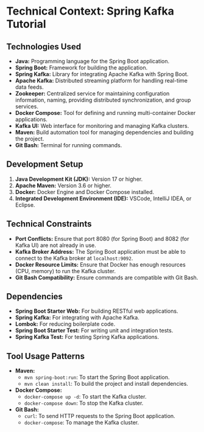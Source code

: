 # Technical Context: Spring Kafka Tutorial

## Technologies Used

-   **Java:** Programming language for the Spring Boot application.
-   **Spring Boot:** Framework for building the application.
-   **Spring Kafka:** Library for integrating Apache Kafka with Spring Boot.
-   **Apache Kafka:** Distributed streaming platform for handling real-time data feeds.
-   **Zookeeper:** Centralized service for maintaining configuration information, naming, providing distributed synchronization, and group services.
-   **Docker Compose:** Tool for defining and running multi-container Docker applications.
-   **Kafka UI:** Web interface for monitoring and managing Kafka clusters.
-   **Maven:** Build automation tool for managing dependencies and building the project.
-   **Git Bash:** Terminal for running commands.

## Development Setup

1.  **Java Development Kit (JDK):** Version 17 or higher.
2.  **Apache Maven:** Version 3.6 or higher.
3.  **Docker:** Docker Engine and Docker Compose installed.
4.  **Integrated Development Environment (IDE):** VSCode, IntelliJ IDEA, or Eclipse.

## Technical Constraints

-   **Port Conflicts:** Ensure that port 8080 (for Spring Boot) and 8082 (for Kafka UI) are not already in use.
-   **Kafka Broker Address:** The Spring Boot application must be able to connect to the Kafka broker at `localhost:9092`.
-   **Docker Resource Limits:** Ensure that Docker has enough resources (CPU, memory) to run the Kafka cluster.
-   **Git Bash Compatibility:** Ensure commands are compatible with Git Bash.

## Dependencies

-   **Spring Boot Starter Web:** For building RESTful web applications.
-   **Spring Kafka:** For integrating with Apache Kafka.
-   **Lombok:** For reducing boilerplate code.
-   **Spring Boot Starter Test:** For writing unit and integration tests.
-   **Spring Kafka Test:** For testing Spring Kafka applications.

## Tool Usage Patterns

-   **Maven:**
    -   `mvn spring-boot:run`: To start the Spring Boot application.
    -   `mvn clean install`: To build the project and install dependencies.
-   **Docker Compose:**
    -   `docker-compose up -d`: To start the Kafka cluster.
    -   `docker-compose down`: To stop the Kafka cluster.
-   **Git Bash:**
    -   `curl`: To send HTTP requests to the Spring Boot application.
    -   `docker-compose`: To manage the Kafka cluster.
